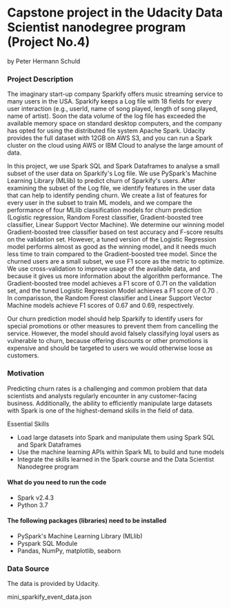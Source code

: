 # Capstone project in the Udacity Data Scientist nanodegree program (Project No.4) 
by Peter Hermann Schuld

### Project Description
The imaginary start-up company Sparkify offers music streaming service to many users in the USA. Sparkify keeps a Log file with 18 fields for every user interaction (e.g., userId, name of song played, length of song played, name of artist). Soon the data volume of the log file has exceeded the available memory space on standard desktop computers, and the company has opted for using the distributed file system Apache Spark. Udacity provides the full dataset with 12GB on AWS S3, and you can run a Spark cluster on the cloud using AWS or IBM Cloud to analyse the large amount of data. 

In this project, we use Spark SQL and Spark Dataframes to analyse a small subset of the user data on Sparkify's Log file. We use PySpark's Machine Learning Library (MLlib) to predict churn of Sparkify's users. After examining the subset of the Log file, we identify features in the user data that can help to identify pending churn. We create a list of features for every user in the subset to train ML models, and we compare the performance of four MLlib classification models for churn prediction (Logistic regression, Random Forest classifier, Gradient-boosted tree classifier, Linear Support Vector Machine). We determine our winning model Gradient-boosted tree classifier based on test accuracy and F-score results on the validation set. However, a tuned version of the Logistic Regression model performs almost as good as the winning model, and it needs much less time to train compared to the Gradient-boosted tree model. Since the churned users are a small subset, we use F1 score as the metric to optimize. We use cross-validation to improve usage of the available data, and because it gives us more information about the algorithm performance. The Gradient-boosted tree model achieves a F1 score of 0.71 on the validation set, and the tuned Logistic Regression Model achieves a F1 score of 0.70 . In comparisson, the Random Forest classifier and Linear Support Vector Machine models achieve F1 scores of 0.67 and 0.69, respectively. 

Our churn prediction model should help Sparkify to identify users for special promotions or other measures to prevent them from cancelling the service. However, the model should avoid falsely classifying loyal users as vulnerable to churn, because offering discounts or other promotions is expensive and should be targeted to users we would otherwise loose as customers.    

### Motivation
Predicting churn rates is a challenging and common problem that data scientists and analysts regularly encounter in any customer-facing business. Additionally, the ability to efficiently manipulate large datasets with Spark is one of the highest-demand skills in the field of data. 

Essential Skills
- Load large datasets into Spark and manipulate them using Spark SQL and Spark Dataframes
- Use the machine learning APIs within Spark ML to build and tune models
- Integrate the skills learned in the Spark course and the Data Scientist Nanodegree program



#### What do you need to run the code
- Spark v2.4.3
- Python 3.7

#### The following packages (libraries) need to be installed #### 
- PySpark's Machine Learning Library (MLlib)
- Pyspark SQL Module
- Pandas, NumPy, matplotlib, seaborn

### Data Source ####
The data is provided by Udacity.

mini_sparkify_event_data.json





